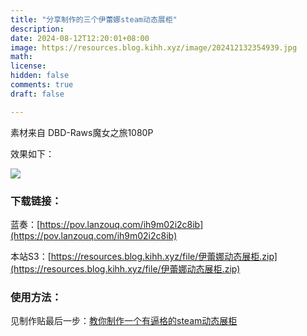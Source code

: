 ```yaml
---
title: "分享制作的三个伊蕾娜steam动态展柜"
description: 
date: 2024-08-12T12:20:01+08:00
image: https://resources.blog.kihh.xyz/image/202412132354939.jpg
math: 
license: 
hidden: false
comments: true
draft: false

---
```


素材来自 DBD-Raws魔女之旅1080P

效果如下：

![](https://resources.blog.kihh.xyz/image/202412141717478.gif)

### 下载链接：

蓝奏：[https://pov.lanzouq.com/ih9m02i2c8ib](https://pov.lanzouq.com/ih9m02i2c8ib)

本站S3：[https://resources.blog.kihh.xyz/file/伊蕾娜动态展柜.zip](https://resources.blog.kihh.xyz/file/伊蕾娜动态展柜.zip)

### 使用方法：

见制作贴最后一步：[教你制作一个有逼格的steam动态展柜](https://blog.kihh.xyz/p/教你制作一个有逼格的steam动态展柜/)
